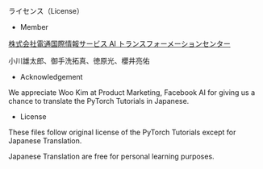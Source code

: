 ライセンス（License）

- Member

[株式会社電通国際情報サービス AI トランスフォーメーションセンター](https://isid-ai.jp/)

小川雄太郎、御手洗拓真、徳原光、櫻井亮佑

- Acknowledgement

We appreciate Woo Kim at Product Marketing, Facebook AI for giving us a chance to translate the PyTorch Tutorials in Japanese.

- License

These files follow original license of the PyTorch Tutorials except for Japanese Translation.

Japanese Translation are free for personal learning purposes.
